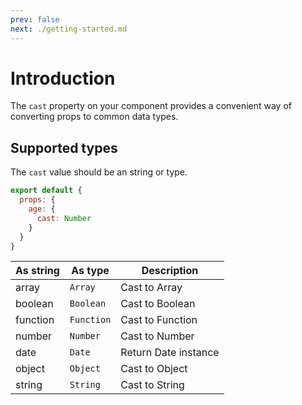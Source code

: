 ```yaml
---
prev: false
next: ./getting-started.md
---
```


# Introduction

The `cast` property on your component provides a convenient way of converting props to common data types. 

## Supported types

The `cast` value should be an string or type.

```js
export default {
  props: {
    age: {
      cast: Number
    }
  }
}
```

| As string | As type | Description |
|-----------|---------|-------------|
| array | `Array` | Cast to Array |
| boolean | `Boolean` | Cast to Boolean |
| function | `Function` | Cast to Function |
| number | `Number` | Cast to Number |
| date | `Date` | Return Date instance |
| object | `Object` | Cast to Object |
| string | `String` | Cast to String |
